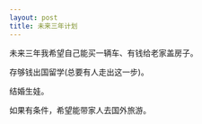 ```yaml
---
layout: post
title: 未来三年计划
---
```


未来三年我希望自己能买一辆车、有钱给老家盖房子。

存够钱出国留学(总要有人走出这一步)。

结婚生娃。

如果有条件，希望能带家人去国外旅游。
